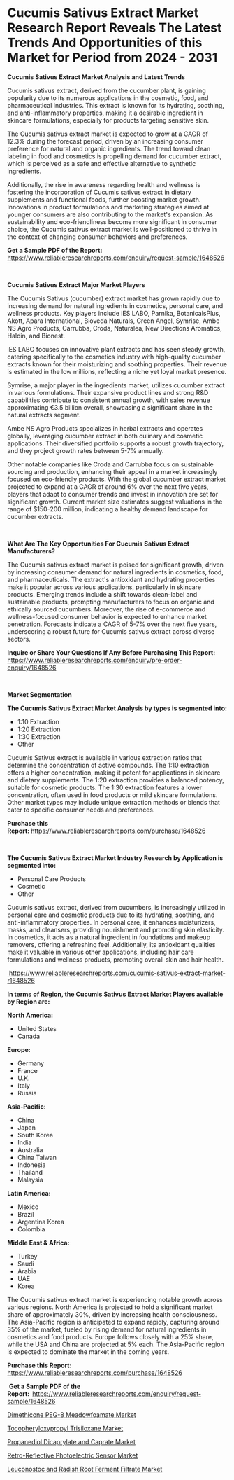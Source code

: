 <p><h1>Cucumis Sativus Extract Market Research Report Reveals The Latest Trends And Opportunities of this Market for Period from 2024 - 2031</h1></p><p><strong>Cucumis Sativus Extract Market Analysis and Latest Trends</strong></p>
<p><p>Cucumis sativus extract, derived from the cucumber plant, is gaining popularity due to its numerous applications in the cosmetic, food, and pharmaceutical industries. This extract is known for its hydrating, soothing, and anti-inflammatory properties, making it a desirable ingredient in skincare formulations, especially for products targeting sensitive skin.</p><p>The Cucumis sativus extract market is expected to grow at a CAGR of 12.3% during the forecast period, driven by an increasing consumer preference for natural and organic ingredients. The trend toward clean labeling in food and cosmetics is propelling demand for cucumber extract, which is perceived as a safe and effective alternative to synthetic ingredients.</p><p>Additionally, the rise in awareness regarding health and wellness is fostering the incorporation of Cucumis sativus extract in dietary supplements and functional foods, further boosting market growth. Innovations in product formulations and marketing strategies aimed at younger consumers are also contributing to the market's expansion. As sustainability and eco-friendliness become more significant in consumer choice, the Cucumis sativus extract market is well-positioned to thrive in the context of changing consumer behaviors and preferences.</p></p>
<p><strong>Get a Sample PDF of the Report:&nbsp;</strong> <a href="https://www.reliableresearchreports.com/enquiry/request-sample/1648526?utm_campaign=16&utm_medium=2&utm_source=Github&utm_content=ia&utm_term=29122024&utm_id=cucumis-sativus-extract">https://www.reliableresearchreports.com/enquiry/request-sample/1648526</a></p>
<p>&nbsp;</p>
<p><strong>Cucumis Sativus Extract Major Market Players</strong></p>
<p><p>The Cucumis Sativus (cucumber) extract market has grown rapidly due to increasing demand for natural ingredients in cosmetics, personal care, and wellness products. Key players include iES LABO, Parnika, BotanicalsPlus, Akott, Apara International, Bioveda Naturals, Green Angel, Symrise, Ambe NS Agro Products, Carrubba, Croda, Naturalea, New Directions Aromatics, Haldin, and Bionest.</p><p>iES LABO focuses on innovative plant extracts and has seen steady growth, catering specifically to the cosmetics industry with high-quality cucumber extracts known for their moisturizing and soothing properties. Their revenue is estimated in the low millions, reflecting a niche yet loyal market presence.</p><p>Symrise, a major player in the ingredients market, utilizes cucumber extract in various formulations. Their expansive product lines and strong R&D capabilities contribute to consistent annual growth, with sales revenue approximating €3.5 billion overall, showcasing a significant share in the natural extracts segment.</p><p>Ambe NS Agro Products specializes in herbal extracts and operates globally, leveraging cucumber extract in both culinary and cosmetic applications. Their diversified portfolio supports a robust growth trajectory, and they project growth rates between 5-7% annually.</p><p>Other notable companies like Croda and Carrubba focus on sustainable sourcing and production, enhancing their appeal in a market increasingly focused on eco-friendly products. With the global cucumber extract market projected to expand at a CAGR of around 6% over the next five years, players that adapt to consumer trends and invest in innovation are set for significant growth. Current market size estimates suggest valuations in the range of $150-200 million, indicating a healthy demand landscape for cucumber extracts.</p></p>
<p>&nbsp;</p>
<p><strong>What Are The Key Opportunities For Cucumis Sativus Extract Manufacturers?</strong></p>
<p><p>The Cucumis sativus extract market is poised for significant growth, driven by increasing consumer demand for natural ingredients in cosmetics, food, and pharmaceuticals. The extract's antioxidant and hydrating properties make it popular across various applications, particularly in skincare products. Emerging trends include a shift towards clean-label and sustainable products, prompting manufacturers to focus on organic and ethically sourced cucumbers. Moreover, the rise of e-commerce and wellness-focused consumer behavior is expected to enhance market penetration. Forecasts indicate a CAGR of 5-7% over the next five years, underscoring a robust future for Cucumis sativus extract across diverse sectors.</p></p>
<p><strong>Inquire or Share Your Questions If Any Before Purchasing This Report:</strong> <a href="https://www.reliableresearchreports.com/enquiry/pre-order-enquiry/1648526?utm_campaign=16&utm_medium=2&utm_source=Github&utm_content=ia&utm_term=29122024&utm_id=cucumis-sativus-extract">https://www.reliableresearchreports.com/enquiry/pre-order-enquiry/1648526</a></p>
<p>&nbsp;</p>
<p><strong>Market Segmentation</strong></p>
<p><strong>The Cucumis Sativus Extract Market Analysis by types is segmented into:</strong></p>
<p><ul><li>1:10 Extraction</li><li>1:20 Extraction</li><li>1:30 Extraction</li><li>Other</li></ul></p>
<p><p>Cucumis Sativus extract is available in various extraction ratios that determine the concentration of active compounds. The 1:10 extraction offers a higher concentration, making it potent for applications in skincare and dietary supplements. The 1:20 extraction provides a balanced potency, suitable for cosmetic products. The 1:30 extraction features a lower concentration, often used in food products or mild skincare formulations. Other market types may include unique extraction methods or blends that cater to specific consumer needs and preferences.</p></p>
<p><strong>Purchase this Report:&nbsp;</strong><a href="https://www.reliableresearchreports.com/purchase/1648526?utm_campaign=16&utm_medium=2&utm_source=Github&utm_content=ia&utm_term=29122024&utm_id=cucumis-sativus-extract">https://www.reliableresearchreports.com/purchase/1648526</a></p>
<p>&nbsp;</p>
<p><strong>The Cucumis Sativus Extract Market Industry Research by Application is segmented into:</strong></p>
<p><ul><li>Personal Care Products</li><li>Cosmetic</li><li>Other</li></ul></p>
<p><p>Cucumis sativus extract, derived from cucumbers, is increasingly utilized in personal care and cosmetic products due to its hydrating, soothing, and anti-inflammatory properties. In personal care, it enhances moisturizers, masks, and cleansers, providing nourishment and promoting skin elasticity. In cosmetics, it acts as a natural ingredient in foundations and makeup removers, offering a refreshing feel. Additionally, its antioxidant qualities make it valuable in various other applications, including hair care formulations and wellness products, promoting overall skin and hair health.</p></p>
<p><a href="https://www.reliableresearchreports.com/cucumis-sativus-extract-market-r1648526?utm_campaign=16&utm_medium=2&utm_source=Github&utm_content=ia&utm_term=29122024&utm_id=cucumis-sativus-extract">&nbsp;https://www.reliableresearchreports.com/cucumis-sativus-extract-market-r1648526</a></p>
<p><strong>In terms of Region, the Cucumis Sativus Extract Market Players available by Region are:</strong></p>
<p>
    <p> <strong> North America: </strong>
        <ul>
            <li>United States</li>
            <li>Canada</li>
        </ul>
        </p> 
    <p> <strong> Europe: </strong>
        <ul>
            <li>Germany</li>
            <li>France</li>
            <li>U.K.</li>
            <li>Italy</li>
            <li>Russia</li>
        </ul>
        </p> 
    <p> <strong> Asia-Pacific: </strong>
        <ul>
            <li>China</li>
            <li>Japan</li>
            <li>South Korea</li>
            <li>India</li>
            <li>Australia</li>
            <li>China Taiwan</li>
            <li>Indonesia</li>
            <li>Thailand</li>
            <li>Malaysia</li>
        </ul>
        </p> 
    <p> <strong> Latin America: </strong>
        <ul>
            <li>Mexico</li>
            <li>Brazil</li>
            <li>Argentina Korea</li>
            <li>Colombia</li>
        </ul>
        </p> 
    <p> <strong> Middle East & Africa: </strong>
        <ul>
            <li>Turkey</li>
            <li>Saudi</li>
            <li>Arabia</li>
            <li>UAE</li>
            <li>Korea</li>
        </ul>
    </p>
    </p>
<p><p>The Cucumis sativus extract market is experiencing notable growth across various regions. North America is projected to hold a significant market share of approximately 30%, driven by increasing health consciousness. The Asia-Pacific region is anticipated to expand rapidly, capturing around 35% of the market, fueled by rising demand for natural ingredients in cosmetics and food products. Europe follows closely with a 25% share, while the USA and China are projected at 5% each. The Asia-Pacific region is expected to dominate the market in the coming years.</p></p>
<p><strong>Purchase this Report: </strong><a href="https://www.reliableresearchreports.com/purchase/1648526?utm_campaign=16&utm_medium=2&utm_source=Github&utm_content=ia&utm_term=29122024&utm_id=cucumis-sativus-extract">https://www.reliableresearchreports.com/purchase/1648526</a></p>
<p>&nbsp;<strong>Get a Sample PDF of the Report:&nbsp;&nbsp;</strong><a href="https://www.reliableresearchreports.com/enquiry/request-sample/1648526?utm_campaign=16&utm_medium=2&utm_source=Github&utm_content=ia&utm_term=29122024&utm_id=cucumis-sativus-extract">https://www.reliableresearchreports.com/enquiry/request-sample/1648526</a></p>
<p><strong></strong></p>
<p><p><a href="https://github.com/jerhoskinson197676/Market-Research-Report-List-1/blob/main/dimethicone-peg-8-meadowfoamate-market.md?utm_campaign=16&utm_medium=2&utm_source=Github&utm_content=ia&utm_term=29122024&utm_id=cucumis-sativus-extract">Dimethicone PEG-8 Meadowfoamate Market</a></p><p><a href="https://github.com/norbeludie83/Market-Research-Report-List-1/blob/main/tocopheryloxypropyl-trisiloxane-market.md?utm_campaign=16&utm_medium=2&utm_source=Github&utm_content=ia&utm_term=29122024&utm_id=cucumis-sativus-extract">Tocopheryloxypropyl Trisiloxane Market</a></p><p><a href="https://github.com/shirleenfraker87/Market-Research-Report-List-1/blob/main/propanediol-dicaprylate-and-caprate-market.md?utm_campaign=16&utm_medium=2&utm_source=Github&utm_content=ia&utm_term=29122024&utm_id=cucumis-sativus-extract">Propanediol Dicaprylate and Caprate Market</a></p><p><a href="https://github.com/JosephineMcguire65/Market-Research-Report-List-1/blob/main/retro-reflective-photoelectric-sensor-market.md?utm_campaign=16&utm_medium=2&utm_source=Github&utm_content=ia&utm_term=29122024&utm_id=cucumis-sativus-extract">Retro-Reflective Photoelectric Sensor Market</a></p><p><a href="https://github.com/mezokathleen834/Market-Research-Report-List-1/blob/main/leuconostoc-and-radish-root-ferment-filtrate-market.md?utm_campaign=16&utm_medium=2&utm_source=Github&utm_content=ia&utm_term=29122024&utm_id=cucumis-sativus-extract">Leuconostoc and Radish Root Ferment Filtrate Market</a></p></p>
